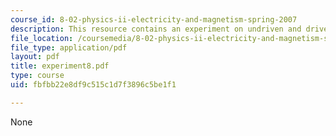 ```yaml
---
course_id: 8-02-physics-ii-electricity-and-magnetism-spring-2007
description: This resource contains an experiment on undriven and driven RLC circuits.
file_location: /coursemedia/8-02-physics-ii-electricity-and-magnetism-spring-2007/fbfbb22e8df9c515c1d7f3896c5be1f1_experiment8.pdf
file_type: application/pdf
layout: pdf
title: experiment8.pdf
type: course
uid: fbfbb22e8df9c515c1d7f3896c5be1f1

---
```

None